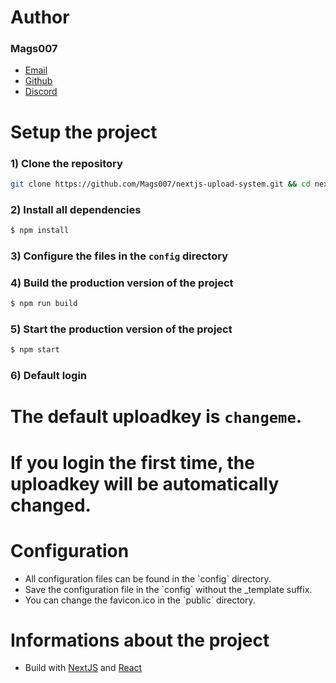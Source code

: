 # Author

### Mags007

<ul>
   <li><a href="mailto:kontakt@mxgnus.de">Email</a></li>
   <li><a href="https://github.com/Mags007">Github</a>
   <li><a href="https://discord.com/users/666974190561394698">Discord</a>
</ul>

# Setup the project

### 1) Clone the repository

```bash
git clone https://github.com/Mags007/nextjs-upload-system.git && cd nextjs-upload-system
```

### 2) Install all dependencies

```bash
$ npm install
```

### 3) Configure the files in the `config` directory

### 4) Build the production version of the project

```bash
$ npm run build
```

### 5) Start the production version of the project

```bash
$ npm start
```

### 6) Default login

# The default uploadkey is `changeme`.

# If you login the first time, the uploadkey will be automatically changed.

# Configuration

<ul>
   <li>All configuration files can be found in the `config` directory.</li>
   <li>Save the configuration file in the `config` without the _template suffix.</li>
   <li>You can change the favicon.ico in the `public` directory.</li>
</ul>

# Informations about the project

<ul>
   <li>Build with <a href='https://nextjs.org/'>NextJS</a> and <a href='https://reactjs.org/'>React</a></li>
</ul>
